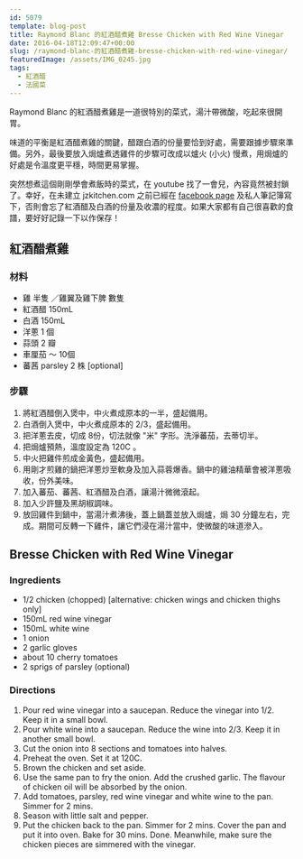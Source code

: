```yaml
---
id: 5079
template: blog-post
title: Raymond Blanc 的紅酒醋煮雞 Bresse Chicken with Red Wine Vinegar
date: 2016-04-18T12:09:47+00:00
slug: /raymond-blanc-的紅酒醋煮雞-bresse-chicken-with-red-wine-vinegar/
featuredImage: /assets/IMG_0245.jpg 
tags:
  - 紅酒醋
  - 法國菜
---
```

Raymond Blanc 的紅酒醋煮雞是一道很特別的菜式，湯汁帶微酸，吃起來很開胃。

味道的平衡是紅酒醋煮雞的關鍵，醋跟白酒的份量要恰到好處，需要跟據步驟來準備。另外，最後要放入焗爐煮透雞件的步驟可改成以爐火 (小火) 慢煮，用焗爐的好處是令溫度更平穩，時間更易掌握。

<!--more-->

突然想煮這個剛剛學會煮飯時的菜式，在 youtube 找了一會兒，內容竟然被封鎖了。幸好，在未建立 jzkitchen.com 之前已經在 [facebook page](https://www.facebook.com/JzKitchen-226800974145006/)  及私人筆記簿寫下，否則會忘了紅酒醋及白酒的份量及收濃的程度。如果大家都有自己很喜歡的食譜，要好好記錄一下以作保存！

## 紅酒醋煮雞

### 材料

* 雞 半隻 ／雞翼及雞下脾 數隻
* 紅酒醋 150mL
* 白酒 150mL
* 洋蔥 1 個
* 蒜頭 2 瓣
* 車厘茄 ～ 10個
* 蕃茜 parsley 2 株 [optional]

### 步驟

1. 將紅酒醋倒入煲中，中火煮成原本的一半，盛起備用。
2. 白酒倒入煲中，中火煮成原本的 2/3，盛起備用。
3. 把洋蔥去皮，切成 8份，切法就像 "米" 字形。洗淨蕃茄，去蒂切半。
4. 把焗爐預熱，溫度設定為 120C 。
5. 中火把雞件煎成金黃色，盛起備用。
6. 用剛才煎雞的鍋把洋蔥炒至軟身及加入蒜蓉爆香。鍋中的雞油精華會被洋蔥吸收，份外美味。
7. 加入蕃茄、蕃茜、紅酒醋及白酒，讓湯汁微微滾起。
8. 加入少許鹽及黑胡椒調味。
9. 放回雞件到鍋中，當湯汁煮沸後，蓋上鍋蓋並放入焗爐，焗 30 分鐘左右，完成。期間可反轉一下雞件，讓它們浸在湯汁當中，使微酸的味道滲入。

## Bresse Chicken with Red Wine Vinegar

### Ingredients

* 1/2 chicken (chopped) [alternative: chicken wings and chicken thighs only]
* 150mL red wine vinegar
* 150mL white wine
* 1 onion
* 2 garlic gloves
* about 10 cherry tomatoes
* 2 sprigs of parsley (optional)

### Directions

1. Pour red wine vinegar into a saucepan. Reduce the vinegar into 1/2. Keep it in a small bowl.
2. Pour white wine into a saucepan. Reduce the wine into 2/3. Keep it in another small bowl.
3. Cut the onion into 8 sections and tomatoes into halves.
4. Preheat the oven. Set it at 120C.
5. Brown the chicken and set aside.
6. Use the same pan to fry the onion. Add the crushed garlic. The flavour of chicken oil will be absorbed by the onion.
7. Add tomatoes, parsley, red wine vinegar and white wine to the pan. Simmer for 2 mins.
8. Season with little salt and pepper.
9. Put the chicken back to the pan. Simmer for 2 mins. Cover the pan and put it into oven. Bake for 30 mins. Done. Meanwhile, make sure the chicken pieces are simmered with the vinegar.